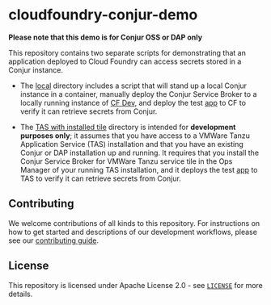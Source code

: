 # cloudfoundry-conjur-demo

**Please note that this demo is for Conjur OSS or DAP only**

This repository contains two separate scripts for demonstrating that an
application deployed to Cloud Foundry can access secrets stored in a Conjur
instance. 

- The [local](local/) directory includes a script that will stand up a local
Conjur instance in a container, manually deploy the Conjur Service Broker to
a locally running instance of [CF Dev](https://github.com/cloudfoundry-incubator/cfdev), and deploy
the test [app](app/) to CF to verify it can retrieve secrets from Conjur.

- The [TAS with installed tile](tas-with-installed-tile/) directory is intended
  for **development purposes only**; it assumes that you have access to a VMWare
  Tanzu Application Service (TAS) installation and that you have an existing
  Conjur or DAP installation up and running. It requires that you install the
  Conjur Service Broker for VMWare Tanzu service tile in the Ops Manager of your
  running TAS installation, and it deploys the test [app](app/) to TAS to verify
  it can retrieve secrets from Conjur.

## Contributing

We welcome contributions of all kinds to this repository. For instructions on
how to get started and descriptions of our development workflows, please see our
[contributing guide][contrib].

[contrib]: https://github.com/conjurdemos/cloudfoundry-conjur-demo/blob/master/CONTRIBUTING.md

## License

This repository is licensed under Apache License 2.0 - see [`LICENSE`](LICENSE)
for more details.
